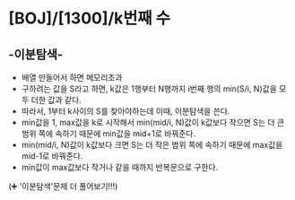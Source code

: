 # [BOJ]/[1300]/k번째 수

## -이분탐색-

* 배열 만들어서 하면 메모리초과
* 구하려는 값을 S라고 하면, k값은 1행부터 N행까지 i번째 행의 min(S/i, N)값을 모두 더한 값과 같다.
* 따라서, 1부터 k사이의 S를 찾아야하는데 이때, 이분탐색을 쓴다.
* min값을 1, max값을 k로 시작해서 min(mid/i, N)값이 k값보다 작으면 S는 더 큰 범위 쪽에 속하기 때문에 min값을 mid+1로 바꿔준다.
* min(mid/i, N)값이 k값보다 크면 S는 더 작은 범위 쪽에 속하기 때문에 max값을 mid-1로 바꿔준다. 
* min값이 max값보다 작거나 같을 때까지 반복문으로 구한다.



(:heavy_plus_sign: '이분탐색'문제 더 풀어보기!!!)
